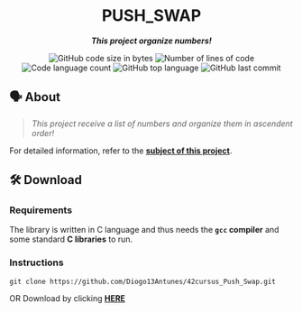 <h1 align="center">
	PUSH_SWAP
</h1>

<p align="center">
	<b><i>This project organize numbers!</i></b>
</p>

<p align="center">
	<img alt="GitHub code size in bytes" src="https://img.shields.io/github/languages/code-size/Diogo13Antunes/42Cursus_Printf?color=blueviolet" />
	<img alt="Number of lines of code" src="https://img.shields.io/tokei/lines/github/Diogo13Antunes/42Cursus_Printf?color=blueviolet" />
	<img alt="Code language count" src="https://img.shields.io/github/languages/count/Diogo13Antunes/42Cursus_Printf?color=blue" />
	<img alt="GitHub top language" src="https://img.shields.io/github/languages/top/Diogo13Antunes/42Cursus_Printf?color=blue" />
	<img alt="GitHub last commit" src="https://img.shields.io/github/last-commit/Diogo13Antunes/42Cursus_Printf?color=brightgreen" />
</p>

## 🗣️ About

> _This project receive a list of numbers and organize them in ascendent order!_

For detailed information, refer to the [**subject of this project**](https://github.com/Diogo13Antunes/42cursus_Push_Swap/blob/main/subject.pdf).

## 🛠️ Download

### Requirements

The library is written in C language and thus needs the **`gcc` compiler** and some standard **C libraries** to run.

### Instructions

```shell
git clone https://github.com/Diogo13Antunes/42cursus_Push_Swap.git
```
OR Download by clicking [**HERE**](https://github.com/Diogo13Antunes/42cursus_Push_Swap/archive/refs/heads/main.zip)
